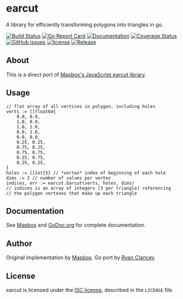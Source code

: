 earcut
======

A library for efficiently transforming polygons into triangles in go.

[![Build Status](https://travis-ci.org/rclancey/go-earcut.svg?branch=master)](https://travis-ci.org/rclancey/go-earcut)
[![Go Report Card](https://goreportcard.com/badge/github.com/rclancey/go-earcut)](https://goreportcard.com/report/github.com/rclancey/go-earcut) 
[![Documentation](https://godoc.org/github.com/rclancey/go-earcut?status.svg)](http://godoc.org/github.com/rclancey/go-earcut)
[![Coverage Status](https://coveralls.io/repos/github/rclancey/go-earcut/badge.svg?branch=master)](https://coveralls.io/github/rclancey/go-earcut?branch=master)
[![GitHub issues](https://img.shields.io/github/issues/rclancey/go-earcut.svg)](https://github.com/rclancey/go-earcut/issues)
[![license](https://img.shields.io/github/license/rclancey/go-earcut.svg?maxAge=2592000)](https://github.com/rclancey/go-earcut/LICENSE)
[![Release](https://img.shields.io/github/release/rclancey/go-earcut.svg?label=Release)](https://github.com/rclancey/go-earcut/releases)

About
-----

This is a direct port of [Mapbox's JavaScript earcut library](https://github.com/mapbox/earcut).

Usage
-----

    // flat array of all vertices in polygon, including holes
    verts := []float64{
        0.0, 0.0,
        1.0, 0.0,
        1.0, 1.0,
        0.0, 1.0,
        0.0, 0.0,
        0.25, 0.25,
        0.75, 0.25,
        0.75, 0.75,
        0.25, 0.75,
        0.25, 0.25,
    }
    holes := []int{5} // *vertex* index of beginning of each hole
    dims := 2 // number of values per vertex
    indices, err := earcut.Earcut(verts, holes, dims)
    // indices is an array of integers (3 per triangle) referencing
    // the polygon vertexes that make up each triangle

Documentation
-------------

See [Mapbox](https://github.com/mapbox/earcut) and [GoDoc.org](https://godoc.org/github.com/rclancey/go-earcut) for complete documentation.

Author
------

Original implementation by [Mapbox](https://mapbox.com/).  Go port by [Ryan Clancey](https://github.com/rclancey)

License
-------

earcut is licensed under the [ISC license](https://en.wikipedia.org/wiki/ISC_license), described in the `LICENSE` file.
